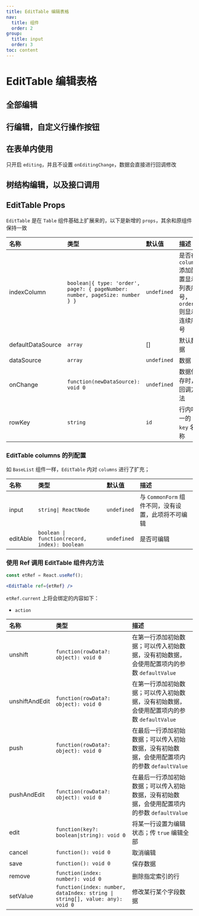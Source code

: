 ```yaml
---
title: EditTable 编辑表格
nav:
  title: 组件
  order: 2
group: 
  title: input
  order: 3
toc: content
---
```


# EditTable 编辑表格

## 全部编辑

<!-- <code src="./demo/edit-table/demo1" background="#8c8c8c1a"></code> -->

## 行编辑，自定义行操作按钮

<!-- <code src="./demo/edit-table/demo2" background="#8c8c8c1a"></code> -->

## 在表单内使用

只开启 `editing`，并且不设置 `onEditingChange`，数据会直接进行回调修改

<code src="./demo/edit-table/demo3" background="#8c8c8c1a"></code>

## 树结构编辑，以及接口调用

<!-- <code src="./demo/edit-table/demo4" background="#8c8c8c1a"></code> -->

## EditTable Props

`EditTable` 是在 `Table` 组件基础上扩展来的，以下是新增的 `props`，其余和原组件保持一致

| 名称              | 类型                                                                          | 默认值      | 描述                                                          |
| :---------------- | :---------------------------------------------------------------------------- | :---------- | :------------------------------------------------------------ |
| indexColumn       | `boolean\|{ type: 'order', page?: { pageNumber: number, pageSize: number } }` | `undefined` | 是否在 `columns` 添加配置显示列表序号，`order` 则显示连续序号 |
| defaultDataSource | `array`                                                                       | []          | 默认数据                                                      |
| dataSource        | `array`                                                                       | `undefined` | 数据                                                          |
| onChange          | `function(newDataSource): void 0`                                             | `undefined` | 数据保存时，回调方法                                          |
| rowKey            | `string`                                                                      | `id`        | 行内唯一的 `key` 名称                                         |

### EditTable columns 的列配置

如 `BaseList` 组件一样，`EditTable` 内对 `columns` 进行了扩充；

| 名称     | 类型                                          | 默认值      | 描述                                               |
| :------- | :-------------------------------------------- | :---------- | :------------------------------------------------- |
| input    | `string\| ReactNode`                          | `undefined` | 与 `CommonForm` 组件不同，没有设置，此项将不可编辑 |
| editAble | `boolean \| function(record, index): boolean` | `undefined` | 是否可编辑                                         |

### 使用 Ref 调用 EditTable 组件内方法

``` jsx | pure
const etRef = React.useRef();

<EditTable ref={etRef} />
```

`etRef.current` 上将会绑定的内容如下：

- `action`

| 名称           | 类型                                                                         | 描述                                                                                        |
| :------------- | :--------------------------------------------------------------------------- | :------------------------------------------------------------------------------------------ |
| unshift        | `function(rowData?: object): void 0`                                         | 在第一行添加初始数据；可以传入初始数据，没有初始数据，会使用配置项内的参数 `defaultValue`   |
| unshiftAndEdit | `function(rowData?: object): void 0`                                         | 在第一行添加初始数据；可以传入初始数据，没有初始数据，会使用配置项内的参数 `defaultValue`   |
| push           | `function(rowData?: object): void 0`                                         | 在最后一行添加初始数据；可以传入初始数据，没有初始数据，会使用配置项内的参数 `defaultValue` |
| pushAndEdit    | `function(rowData?: object): void 0`                                         | 在最后一行添加初始数据；可以传入初始数据，没有初始数据，会使用配置项内的参数 `defaultValue` |
| edit           | `function(key?: boolean\|string): void 0`                                    | 将某一行设置为编辑状态；传 `true` 编辑全部                                                  |
| cancel         | `function(): void 0`                                                         | 取消编辑                                                                                    |
| save           | `function(): void 0`                                                         | 保存数据                                                                                    |
| remove         | `function(index: number): void 0`                                            | 删除指定索引的行                                                                            |
| setValue       | `function(index: number, dataIndex: string \| string[], value: any): void 0` | 修改某行某个字段数据                                                                        |
